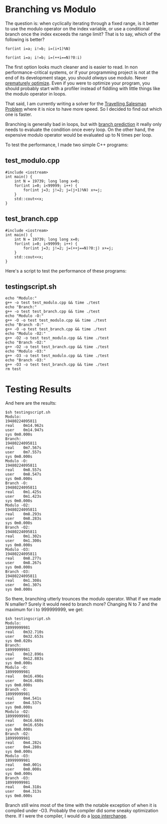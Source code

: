 Branching vs Modulo
==========================

The question is: when cyclically iterating through a fixed range, is it better to use the modulo operator on the index variable, or use a conditional branch once the index exceeds the range limit? That is to say, which of the following is better?

    for(int i=a; i!=b; i=(i+1)%N)

    for(int i=a; i!=b; i=(++i==N)?0:i)

The first option looks much cleaner and is easier to read. In non performance-critical systems, or if your programming project is not at the end of its development stage, you should _always_ use modulo. Never [prematurely optimize](http://en.wikipedia.org/wiki/Premature_optimization#When_to_optimize). Even if you were to optimize your program, you should probably start with a profiler instead of fiddling with little things like the modulo operator in loops.

That said, I am currently writing a solver for the [Travelling Salesman Problem](http://en.wikipedia.org/wiki/Travelling_salesman_problem) where it is nice to have more speed. So I decided to find out which one is faster.

Branching is generally bad in loops, but with [branch prediction](http://en.wikipedia.org/wiki/Branch_prediction) it really only needs to evaluate the condition once every loop. On the other hand, the expensive modulo operator would be evaluated up to N times per loop.

To test the performance, I made two simple C++ programs:

test_modulo.cpp
-----

    #include <iostream>
    int main() {
        int N = 19739; long long x=0;
        for(int i=0; i<99999; i++) {
            for(int j=3; j!=2; j=(j+1)%N) x+=j;
        }
        std::cout<<x;
    }

test_branch.cpp
-----

    #include <iostream>
    int main() {
        int N = 19739; long long x=0;
        for(int i=0; i<99999; i++) {
            for(int j=3; j!=2; j=(++j==N)?0:j) x+=j;
        }
        std::cout<<x;
    }

Here's a script to test the performance of these programs:

testingscript.sh
-----
    echo "Modulo:"
    g++ -o test test_modulo.cpp && time ./test
    echo "Branch:"
    g++ -o test test_branch.cpp && time ./test
    echo "Modulo -O:"
    g++ -O -o test test_modulo.cpp && time ./test
    echo "Branch -O:"
    g++ -O -o test test_branch.cpp && time ./test
    echo "Modulo -O2:"
    g++ -O2 -o test test_modulo.cpp && time ./test
    echo "Branch -O2:"
    g++ -O2 -o test test_branch.cpp && time ./test
    echo "Modulo -O3:"
    g++ -O3 -o test test_modulo.cpp && time ./test
    echo "Branch -O3:"
    g++ -O3 -o test test_branch.cpp && time ./test
    rm test

Testing Results
======

And here are the results:

    $sh testingscript.sh
    Modulo:
    19480224095811
    real    0m14.962s
    user    0m14.947s
    sys 0m0.000s
    Branch:
    19480224095811
    real    0m7.567s
    user    0m7.557s
    sys 0m0.000s
    Modulo -O:
    19480224095811
    real    0m8.557s
    user    0m8.547s
    sys 0m0.000s
    Branch -O:
    19480224095811
    real    0m1.425s
    user    0m1.423s
    sys 0m0.000s
    Modulo -O2:
    19480224095811
    real    0m8.293s
    user    0m8.283s
    sys 0m0.000s
    Branch -O2:
    19480224095811
    real    0m1.302s
    user    0m1.300s
    sys 0m0.000s
    Modulo -O3:
    19480224095811
    real    0m8.277s
    user    0m8.267s
    sys 0m0.000s
    Branch -O3:
    19480224095811
    real    0m1.308s
    user    0m1.307s
    sys 0m0.000s

So there, branching utterly trounces the modulo operator. What if we made N smaller? Surely it would need to branch more? Changing N to 7 and the maximum for i to 999999999, we get:

    $sh testingscript.sh
    Modulo:
    18999999981
    real    0m32.710s
    user    0m32.653s
    sys 0m0.020s
    Branch:
    18999999981
    real    0m12.896s
    user    0m12.883s
    sys 0m0.000s
    Modulo -O:
    18999999981
    real    0m16.496s
    user    0m16.480s
    sys 0m0.000s
    Branch -O:
    18999999981
    real    0m4.541s
    user    0m4.537s
    sys 0m0.000s
    Modulo -O2:
    18999999981
    real    0m16.669s
    user    0m16.650s
    sys 0m0.000s
    Branch -O2:
    18999999981
    real    0m4.282s
    user    0m4.280s
    sys 0m0.000s
    Modulo -O3:
    18999999981
    real    0m0.001s
    user    0m0.000s
    sys 0m0.000s
    Branch -O3:
    18999999981
    real    0m4.318s
    user    0m4.313s
    sys 0m0.000s

Branch still wins most of the time with the notable exception of when it is compiled under -O3. Probably the compiler did some sneaky optimization there. If I were the compiler, I would do a [loop interchange](http://en.wikipedia.org/wiki/Loop_interchange).
